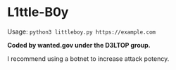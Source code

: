 # L1ttle-B0y
Usage: ```python3 littleboy.py https://example.com```

**Coded by wanted.gov under the D3LTOP group.**

I recommend using a botnet to increase attack potency.
